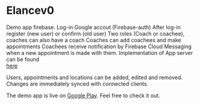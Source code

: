 # Elancev0

Demo app firebase.
Log-in Google accout (Firebase-auth)
After log-in register (new user) or confirm (old user)
Two roles (Coach or coachee), coaches can also have a coach
Coaches can add coachees and make appointments
Coachees receive notification by Firebase Cloud Messaging when a new appointment is made with them. Implementation of App server can be found  
[here](https://github.com/pieeet/ao-roc-dev/tree/master/rocdevcursussen/src/main/java/elance)

Users, appointments and locations can be added, edited and removed. 
Changes are immediately synced with connected clients.

The demo app is live on [Google Play](https://play.google.com/store/apps/details?id=com.rocdev.android.elancev0). Feel free to check it out.
